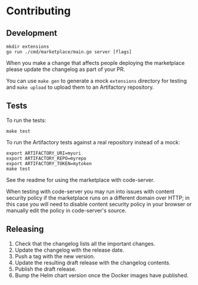 # Contributing

## Development

```console
mkdir extensions
go run ./cmd/marketplace/main.go server [flags]
```

When you make a change that affects people deploying the marketplace please
update the changelog as part of your PR.

You can use `make gen` to generate a mock `extensions` directory for testing and
`make upload` to upload them to an Artifactory repository.

## Tests

To run the tests:

```
make test
```

To run the Artifactory tests against a real repository instead of a mock:

```
export ARTIFACTORY_URI=myuri
export ARTIFACTORY_REPO=myrepo
export ARTIFACTORY_TOKEN=mytoken
make test
```

See the readme for using the marketplace with code-server.

When testing with code-server you may run into issues with content security
policy if the marketplace runs on a different domain over HTTP; in this case you
will need to disable content security policy in your browser or manually edit
the policy in code-server's source.

## Releasing

1. Check that the changelog lists all the important changes.
2. Update the changelog with the release date.
3. Push a tag with the new version.
4. Update the resulting draft release with the changelog contents.
5. Publish the draft release.
6. Bump the Helm chart version once the Docker images have published.
